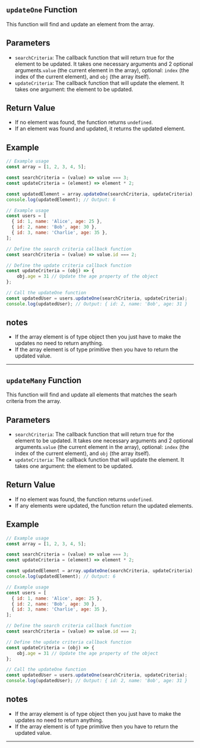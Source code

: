 ##  `updateOne` Function

This function will find and update an element from the array.

## Parameters

- `searchCriteria`: The callback function that will return true for the element to be updated. It takes one necessary arguments and 2 optional arguments.`value` (the current element in the array),  optional: `index` (the index of the current element), and `obj` (the array itself).
- `updateCriteria`: The callback function that will update the element. It takes one argument: the element to be updated.

## Return Value

- If no element was found, the function returns `undefined`.
- If an element was found and updated, it returns the updated element.

## Example

```javascript
// Example usage
const array = [1, 2, 3, 4, 5];

const searchCriteria = (value) => value === 3;
const updateCriteria = (element) => element * 2;

const updatedElement = array.updateOne(searchCriteria, updateCriteria);
console.log(updatedElement); // Output: 6
```

```javascript
// Example usage
const users = [
  { id: 1, name: 'Alice', age: 25 },
  { id: 2, name: 'Bob', age: 30 },
  { id: 3, name: 'Charlie', age: 35 },
];

// Define the search criteria callback function
const searchCriteria = (value) => value.id === 2;

// Define the update criteria callback function
const updateCriteria = (obj) => {
    obj.age = 31 // Update the age property of the object
};

// Call the updateOne function
const updatedUser = users.updateOne(searchCriteria, updateCriteria);
console.log(updatedUser); // Output: { id: 2, name: 'Bob', age: 31 }

```

## notes 
- If the array element is of type object then you just have to make the updates no need to return anything.
- If the array element is of type primitive then you have to return the updated value.


<hr>


##  `updateMany` Function

This function will find and update all elements that matches the searh criteria from the array.

## Parameters

- `searchCriteria`: The callback function that will return true for the element to be updated. It takes one necessary arguments and 2 optional arguments.`value` (the current element in the array),  optional: `index` (the index of the current element), and `obj` (the array itself).
- `updateCriteria`: The callback function that will update the element. It takes one argument: the element to be updated.

## Return Value

- If no element was found, the function returns `undefined`.
- If any elements were updated, the function return the updated elements.

## Example

```javascript
// Example usage
const array = [1, 2, 3, 4, 5];

const searchCriteria = (value) => value === 3;
const updateCriteria = (element) => element * 2;

const updatedElement = array.updateOne(searchCriteria, updateCriteria);
console.log(updatedElement); // Output: 6
```

```javascript
// Example usage
const users = [
  { id: 1, name: 'Alice', age: 25 },
  { id: 2, name: 'Bob', age: 30 },
  { id: 3, name: 'Charlie', age: 35 },
];

// Define the search criteria callback function
const searchCriteria = (value) => value.id === 2;

// Define the update criteria callback function
const updateCriteria = (obj) => {
    obj.age = 31 // Update the age property of the object
};

// Call the updateOne function
const updatedUser = users.updateOne(searchCriteria, updateCriteria);
console.log(updatedUser); // Output: { id: 2, name: 'Bob', age: 31 }

```

## notes 
- If the array element is of type object then you just have to make the updates no need to return anything.
- If the array element is of type primitive then you have to return the updated value.


<hr>
